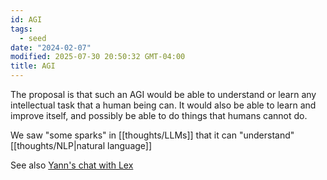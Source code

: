 ```yaml
---
id: AGI
tags:
  - seed
date: "2024-02-07"
modified: 2025-07-30 20:50:32 GMT-04:00
title: AGI
---
```


The proposal is that such an AGI would be able to understand or learn any intellectual task that a human being can. It would also be able to learn and improve itself, and possibly be able to do things that humans cannot do.

We saw "some sparks" in [[thoughts/LLMs]] that it can "understand" [[thoughts/NLP|natural language]]

See also [Yann's chat with Lex](https://www.youtube.com/watch?v=5t1vTLU7s40&ab_channel=LexFridman)

